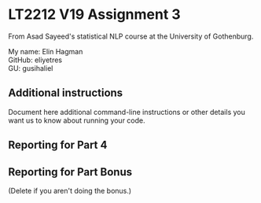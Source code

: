 # LT2212 V19 Assignment 3

From Asad Sayeed's statistical NLP course at the University of Gothenburg.

My name:    Elin Hagman\
GitHub:     eliyetres\
GU:         gusihaliel

## Additional instructions

Document here additional command-line instructions or other details you
want us to know about running your code.

## Reporting for Part 4

## Reporting for Part Bonus 

(Delete if you aren't doing the bonus.)
